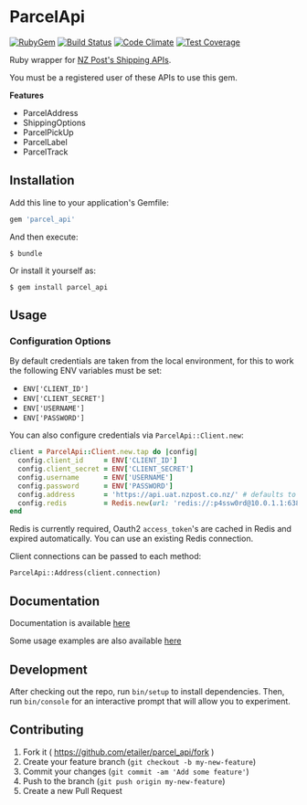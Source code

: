 # ParcelApi

[![RubyGem](https://badge.fury.io/rb/parcel_api.svg)](https://rubygems.org/gems/parcel_api) [![Build Status](https://travis-ci.org/etailer/parcel_api.svg)](https://travis-ci.org/etailer/parcel_api) [![Code Climate](https://codeclimate.com/repos/552dc72e69568025e8001d73/badges/d0ccddbcdb28ce0d2834/gpa.svg)](https://codeclimate.com/repos/552dc72e69568025e8001d73/feed) [![Test Coverage](https://codeclimate.com/repos/552dc72e69568025e8001d73/badges/d0ccddbcdb28ce0d2834/coverage.svg)](https://codeclimate.com/repos/552dc72e69568025e8001d73/feed)

Ruby wrapper for [NZ Post's Shipping APIs](https://www.nzpost.co.nz/developer-centre#parcel).

You must be a registered user of these APIs to use this gem.

__Features__

* ParcelAddress
* ShippingOptions
* ParcelPickUp
* ParcelLabel
* ParcelTrack

## Installation

Add this line to your application's Gemfile:

```ruby
gem 'parcel_api'
```

And then execute:

`$ bundle`

Or install it yourself as:

`$ gem install parcel_api`

## Usage

### Configuration Options

By default credentials are taken from the local environment, for this to work the following ENV variables must be set:

* `ENV['CLIENT_ID']`
* `ENV['CLIENT_SECRET']`
* `ENV['USERNAME']`
* `ENV['PASSWORD']`

You can also configure credentials via `ParcelApi::Client.new`:

```ruby
client = ParcelApi::Client.new.tap do |config|
  config.client_id     = ENV['CLIENT_ID']
  config.client_secret = ENV['CLIENT_SECRET']
  config.username      = ENV['USERNAME']
  config.password      = ENV['PASSWORD']
  config.address       = 'https://api.uat.nzpost.co.nz/' # defaults to api.nzpost.co.nz
  config.redis         = Redis.new(url: 'redis://:p4ssw0rd@10.0.1.1:6380/15') # defaults to Redis.new
end
```

Redis is currently required, Oauth2 `access_token`'s are cached in Redis and expired automatically. You can use an existing Redis connection.

Client connections can be passed to each method:

`ParcelApi::Address(client.connection)`

## Documentation

Documentation is available [here](http://www.rubydoc.info/github/etailer/parcel_api)

Some usage examples are also available [here](example/mock.rb)


## Development

After checking out the repo, run `bin/setup` to install dependencies. Then, run `bin/console` for an interactive prompt that will allow you to experiment.


## Contributing

1. Fork it ( https://github.com/etailer/parcel_api/fork )
2. Create your feature branch (`git checkout -b my-new-feature`)
3. Commit your changes (`git commit -am 'Add some feature'`)
4. Push to the branch (`git push origin my-new-feature`)
5. Create a new Pull Request
